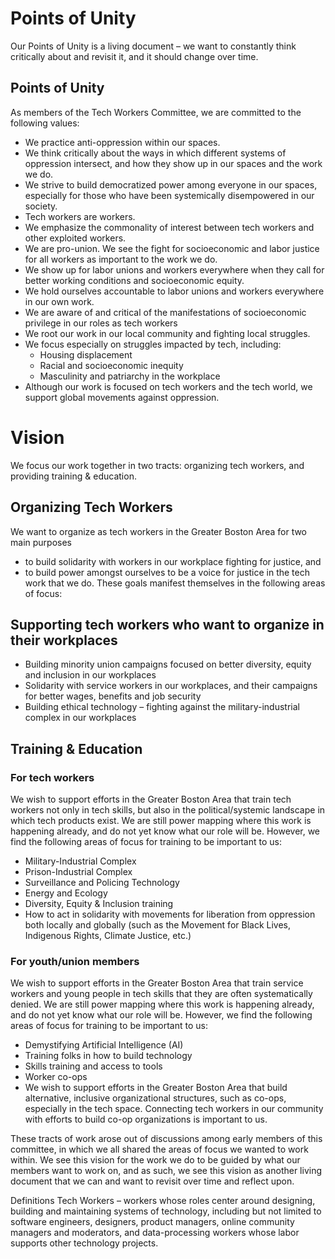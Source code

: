# Points of Unity
Our Points of Unity is a living document – we want to constantly think critically about and revisit it, and it should change over time.

## Points of Unity
As members of the Tech Workers Committee, we are committed to the following values:

- We practice anti-oppression within our spaces.
- We think critically about the ways in which different systems of oppression intersect, and how they show up in our spaces and the work we do.
- We strive to build democratized power among everyone in our spaces, especially for those who have been systemically disempowered in our society.
- Tech workers are workers.
- We emphasize the commonality of interest between tech workers and other exploited workers.
- We are pro-union. We see the fight for socioeconomic and labor justice for all workers as important to the work we do.
- We show up for labor unions and workers everywhere when they call for better working conditions and socioeconomic equity.
- We hold ourselves accountable to labor unions and workers everywhere in our own work.
- We are aware of and critical of the manifestations of socioeconomic privilege in our roles as tech workers
- We root our work in our local community and fighting local struggles.
- We focus especially on struggles impacted by tech, including:
  - Housing displacement
  - Racial and socioeconomic inequity
  - Masculinity and patriarchy in the workplace
- Although our work is focused on tech workers and the tech world, we support global movements against oppression.

# Vision
We focus our work together in two tracts: organizing tech workers, and providing training & education.

## Organizing Tech Workers

We want to organize as tech workers in the Greater Boston Area for two main purposes
- to build solidarity with workers in our workplace fighting for justice, and
- to build power amongst ourselves to be a voice for justice in the tech work that we do. These goals manifest themselves in the following areas of focus:

## Supporting tech workers who want to organize in their workplaces
- Building minority union campaigns focused on better diversity, equity and inclusion in our workplaces
- Solidarity with service workers in our workplaces, and their campaigns for better wages, benefits and job security
- Building ethical technology – fighting against the military-industrial complex in our workplaces

## Training & Education

### For tech workers
We wish to support efforts in the Greater Boston Area that train tech workers not only in tech skills, but also in the political/systemic landscape in which tech products exist. We are still power mapping where this work is happening already, and do not yet know what our role will be. However, we find the following areas of focus for training to be important to us:

- Military-Industrial Complex
- Prison-Industrial Complex
- Surveillance and Policing Technology
- Energy and Ecology
- Diversity, Equity & Inclusion training
- How to act in solidarity with movements for liberation from oppression both locally and globally (such as the Movement for Black Lives, Indigenous Rights, Climate Justice, etc.)

### For youth/union members
We wish to support efforts in the Greater Boston Area that train service workers and young people in tech skills that they are often systematically denied. We are still power mapping where this work is happening already, and do not yet know what our role will be. However, we find the following areas of focus for training to be important to us:
- Demystifying Artificial Intelligence (AI)
- Training folks in how to build technology
- Skills training and access to tools
- Worker co-ops
- We wish to support efforts in the Greater Boston Area that build alternative, inclusive organizational structures, such as co-ops, especially in the tech space. Connecting tech workers in our community with efforts to build co-op organizations is important to us.

These tracts of work arose out of discussions among early members of this committee, in which we all shared the areas of focus we wanted to work within. We see this vision for the work we do to be guided by what our members want to work on, and as such, we see this vision as another living document that we can and want to revisit over time and reflect upon.

Definitions
Tech Workers – workers whose roles center around designing, building and maintaining systems of technology, including but not limited to software engineers, designers, product managers, online community managers and moderators, and data-processing workers whose labor supports other technology projects.

